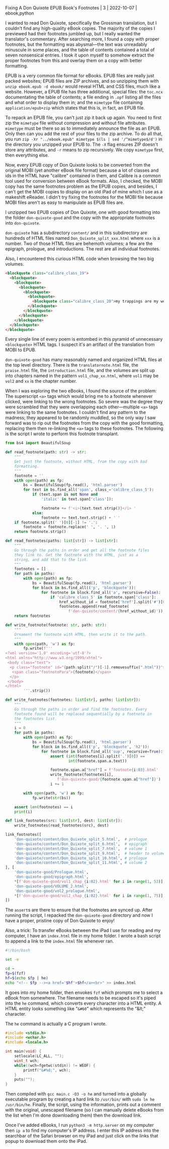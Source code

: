 Fixing A Don Quixote EPUB Book's Footnotes | 3 | 2022-10-07 | ebook,python

I wanted to read Don Quixote, specifically the Grossman translation, but I couldn't find any high-quality eBook copies. The majority of the copies I previewed had their footnotes jumbled up, but I really wanted the translator's commentary. After searching more, I found a copy with proper footnotes, but the formatting was abysmal—the text was unreadably minuscule in some places, and the table of contents contained a total of seven nonsensical entries. I took it upon myself to somehow extract the proper footnotes from this and overlay them on a copy with better formatting.

EPUB is a very common file format for eBooks. EPUB files are really just packed websites; EPUB files are ZIP archives, and so unzipping them with `unzip ebook.epub -d ebook/` would reveal HTML and CSS files, much like a website. However, a EPUB file has three additional, special files: the `toc.ncx` documentating the table of contents; a file ending in `.opf` listing all the files and what order to display them in; and the `mimetype` file containing `application/epub+zip` which states that this is, in fact, an EPUB file.

To repack an EPUB file, you can't just zip it back up again. You need to first zip the `mimetype` file without compression and without file attributes. `mimetype` must be there so as to immediately announce the file as an EPUB. Only then can you add the rest of your files to the zip archive. To do all that, you run `zip -Xr "../ebook.epub" mimetype $(ls | sed '/^mimetype$/d')` in the directory you unzipped your EPUB to. The `-X` flag ensures ZIP doesn't store any attributes, and `-r` means to zip recursively. We copy `mimetype` first, then everything else.

Now, every EPUB copy of Don Quixote looks to be converted from the original MOBI (yet another eBook file format) because a lot of classes and ids in the HTML have "calibre" contained in them, and Calibre is a common tool used for conversion between eBook formats. Also, I checked, the MOBI copy has the same footnotes problem as the EPUB copies, and besides, I can't get the MOBI copies to display on an old iPad of mine which I use as a makeshift eReader. I didn't try fixing the footnotes for the MOBI file because MOBI files aren't as easy to manipulate as EPUB files are.

I unzipped two EPUB copies of Don Quixote, one with good formatting into the folder `don-quixote-good` and the copy with the appropriate footnotes into `don-quixote`.

`don-quixote` has a subdirectory `content/` and in this subdirectory are hundreds of HTML files named `Don_Quixote_split_xxx.html` where `xxx` is a number. Two of those HTML files are behemoth volumes; a few are the epigraph, prologue, and introductions. The rest are all individual footnotes.

Also, I encountered this curious HTML code when browsing the two big volumes.

```html
<blockquote class="calibre_class_19">
  <blockquote>
    <blockquote>
      <blockquote>
        <blockquote>
          <blockquote>
            <blockquote class="calibre_class_20">my trappings are my weapons,</blockquote>
          </blockquote>
        </blockquote>
      </blockquote>
    </blockquote>
  </blockquote>
</blockquote>
```

Every single line of every poem is entombed in this pyramid of unnecessary `<blockquote>` HTML tags. I suspect it's an artifact of the translation from MOBI to EPUB.

`don-quixote-good` has many reasonably named and organized HTML files at the top level directory. There is the `translatornote.html` file, the `praise.html` file, the `introduction.html` file, and the volumes are split up into chapters named in the pattern `vol1_chap_xx.html`, where `vol1` may be `vol2` and `xx` is the chapter number.

When I was exploring the two eBooks, I found the source of the problem: The superscript `<a>` tags which would bring me to a footnote whenever clicked, were linking to the wrong footnotes. So severe was the degree they were scrambled that they were overlapping each other—multiple `<a>` tags were linking to the same footnotes. I couldn't find any pattern to the madness; they appeared to be randomly muddled, so the only way I saw forward was to rip out the footnotes from the copy with the good formatting, replacing them then re-linking the `<a>` tags to these footnotes. The following is the script I wrote to perform this footnote transplant.

```py
from bs4 import BeautifulSoup

def read_footnote(path: str) -> str:
    """
    Get just the footnote, without HTML, from the copy with bad
    formatting.
    """
    footnote = ''
    with open(path) as fp:
        bs = BeautifulSoup(fp.read(), 'html.parser')
        for text in bs.find_all('span', class_='calibre_class_5'):
            if (text.span is not None and
                'italic' in text.span['class']):

                footnote += f'<i>{text.text.strip()}</i> '
            else:
                footnote += text.text.strip() + ' '
    if footnote.split(' ')[0][-1] != '.':
        footnote = footnote.replace(' ', '. ', 1)
    return footnote.strip()

def read_footnotes(paths: list[str]) -> list[str]:
    """
    Go through the paths in order and get all the footnote files
    they link to. Get the footnote with the HTML, just as a
    string, and add that to the list.
    """
    footnotes = []
    for path in paths:
        with open(path) as fp:
            bs = BeautifulSoup(fp.read(), 'html.parser')
            for block in bs.find_all(('p', 'blockquote')):
                for footnote in block.find_all('a', recursive=False):
                    if 'calibre_class_5' in footnote.span['class']:
                        href_without_id = footnote['href'].split('#')[0]
                        footnotes.append(read_footnote(
                            f'don-quixote/content/{href_without_id}'))
    return footnotes

def write_footnote(footnote: str, path: str):
    """
    Ornament the footnote with HTML, then write it to the path.
    """
    with open(path, 'w') as fp:
        fp.write(f'''
<?xml version='1.0' encoding='utf-8'?>
<html xmlns="http://www.w3.org/1999/xhtml">
 <body class="text">
  <p class="footnote" id="{path.split("/")[-1].removesuffix(".html")}">
   <span class="footnotePara">{footnote}</span>
  </p>
 </body>
</html>
        '''.strip())

def write_footnotes(footnotes: list[str], paths: list[str]):
    """
    Go through the paths in order and find the footnotes. Every
    footnote found will be replaced sequentially by a footnote in
    the footnotes list.
    """
    i = 0
    for path in paths:
        with open(path) as fp:
            bs = BeautifulSoup(fp.read(), 'html.parser')
            for block in bs.find_all(('p', 'blockquote', 'h2')):
                for footnote in block.find_all('sup', recursive=True):
                    assert (int(footnotes[i].split('.')[0]) ==
                            int(footnote.span.a.text))

                    footnote.span.a["href"] = f'footnote{i:03}.html'
                    write_footnote(footnotes[i],
                       f'don-quixote-good/{footnote.span.a["href"]}')
                    i += 1

        with open(path, 'w') as fp:
            fp.write(str(bs))

    assert len(footnotes) == i
    print(i)

def link_footnotes(src: list[str], dest: list[str]):
    write_footnotes(read_footnotes(src), dest)

link_footnotes([
    'don-quixote/content/Don_Quixote_split_5.html',  # prologue
    'don-quixote/content/Don_Quixote_split_6.html',  # epigraph
    'don-quixote/content/Don_Quixote_split_7.html',  # volume 1
    'don-quixote/content/Don_Quixote_split_9.html',  # header to volume 2
    'don-quixote/content/Don_Quixote_split_10.html', # prologue
    'don-quixote/content/Don_Quixote_split_11.html', # volume 2
], [
    'don-quixote-good/Prologue.html',
    'don-quixote-good/epigraph.html',
    *[f'don-quixote-good/vol1_chap_{i:02}.html' for i in range(1, 53)],
    'don-quixote-good/VOLUME_2.html',
    'don-quixote-good/vol2_prologue.html',
    *[f'don-quixote-good/vol2_chap_{i:02}.html' for i in range(1, 75)],
])
```

The `assert`s are there to ensure that the footnotes are synced up. After running the script, I repacked the `don-quixote-good` directory and now I have a proper, pristine copy of Don Quixote to enjoy!

Also, a trick: To transfer eBooks between the iPad I use for reading and my computer, I have an `index.html` file in my home folder. I wrote a bash script to append a link to the `index.html` file whenever ran.

```bash
#!/bin/bash

set -e

cd ~
fp=$(fzf)
hf=$(echo $fp | he)
echo "<!-- $fp --><a href='$hf'>$hf</a><br>" >> index.html
```

It goes into my home folder, then envokes `fzf` which prompts me to select a eBook from somewhere. The filename needs to be escaped so it's piped into the `he` command, which converts every character into a HTML entity. A HTML entity looks something like "`&#60`" which represents the "&amp;lt;" character.

The `he` command is actually a C program I wrote.

```c
#include <stdio.h>
#include <wchar.h>
#include <locale.h>

int main(void) {
    setlocale(LC_ALL, "");
    wint_t wch;
    while((wch=fgetwc(stdin)) != WEOF) {
        printf("&#%d;", wch);
    }
    puts("");
}
```

Then compiled with `gcc main.c -O3 -o he` and turned into a globally executable program by creating a hard link to `/usr/bin/` with `sudo ln he /usr/bin/he`. Finally, the script, using the information, prints out a comment with the original, unescaped filename (so I can manually delete eBooks from the list when I'm done downloading them) then the download link.

Once I've added eBooks, I run `python3 -m http.server` on my computer then `ip a` to find my computer's IP address. I enter this IP address into the searchbar of the Safari browser on my iPad and just click on the links that popup to download them onto the iPad.
